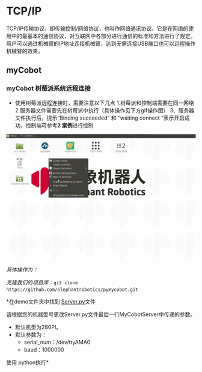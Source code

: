 # TCP/IP

TCP/IP传输协议，即传输控制/网络协议，也叫作网络通讯协议。它是在网络的使用中的最基本的通信协议，对互联网中各部分进行通信的标准和方法进行了规定。用户可以通过机械臂的IP地址连接机械臂，达到无需连接USB端口也可以远程操作机械臂的效果。

## myCobot

### myCobot 树莓派系统远程连接

- 使用树莓派远程连接时，需要注意以下几点
   1.树莓派和控制端需要在同一网络
   2.服务器文件需要先在树莓派中执行（具体操作见下方gif操作图）
   3、服务器文件执行后，提示“Binding succeeded” 和 “waiting connect ”表示开启成功，控制端可参考**2 案例**进行控制

![Server](../../../resource\3-FunctionsAndApplications\6.developmentGuide\python\TCPorIP/Server.gif)

*具体操作为：*

*克隆我们的项目库：*`git clone https://github.com/elephantrobotics/pymycobot.git`

*在demo文件夹中找到 [Server.py](https://github.com/elephantrobotics/pymycobot/blob/main/demo/Server.py)文件

请根据您的机器型号更改Server.py文件最后一行MyCobotServer中传递的参数。

- 默认机型为280PI。
- 默认参数为：
   - serial_num：/dev/ttyAMA0
   - baud：1000000

使用 python执行*

